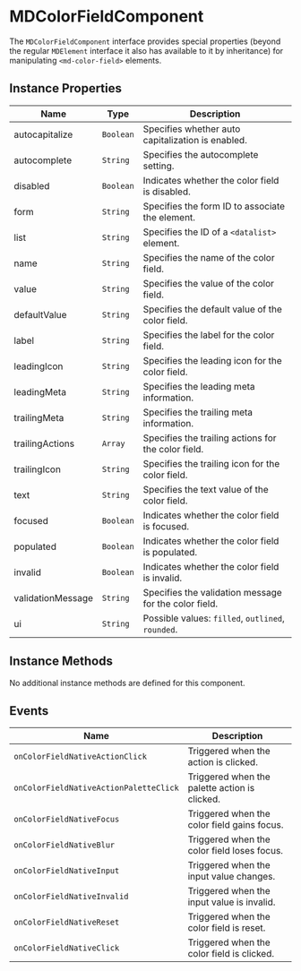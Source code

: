 # MDColorFieldComponent

The `MDColorFieldComponent` interface provides special properties (beyond the regular `MDElement` interface it also has available to it by inheritance) for manipulating `<md-color-field>` elements.

## Instance Properties

| Name              | Type      | Description                                           |
| ----------------- | --------- | ----------------------------------------------------- |
| autocapitalize    | `Boolean` | Specifies whether auto capitalization is enabled.     |
| autocomplete      | `String`  | Specifies the autocomplete setting.                   |
| disabled          | `Boolean` | Indicates whether the color field is disabled.        |
| form              | `String`  | Specifies the form ID to associate the element.       |
| list              | `String`  | Specifies the ID of a `<datalist>` element.           |
| name              | `String`  | Specifies the name of the color field.                |
| value             | `String`  | Specifies the value of the color field.               |
| defaultValue      | `String`  | Specifies the default value of the color field.       |
| label             | `String`  | Specifies the label for the color field.              |
| leadingIcon       | `String`  | Specifies the leading icon for the color field.       |
| leadingMeta       | `String`  | Specifies the leading meta information.               |
| trailingMeta      | `String`  | Specifies the trailing meta information.              |
| trailingActions   | `Array`   | Specifies the trailing actions for the color field.   |
| trailingIcon      | `String`  | Specifies the trailing icon for the color field.      |
| text              | `String`  | Specifies the text value of the color field.          |
| focused           | `Boolean` | Indicates whether the color field is focused.         |
| populated         | `Boolean` | Indicates whether the color field is populated.       |
| invalid           | `Boolean` | Indicates whether the color field is invalid.         |
| validationMessage | `String`  | Specifies the validation message for the color field. |
| ui                | `String`  | Possible values: `filled`, `outlined`, `rounded`.     |

## Instance Methods

No additional instance methods are defined for this component.

## Events

| Name                                   | Description                                   |
| -------------------------------------- | --------------------------------------------- |
| `onColorFieldNativeActionClick`        | Triggered when the action is clicked.         |
| `onColorFieldNativeActionPaletteClick` | Triggered when the palette action is clicked. |
| `onColorFieldNativeFocus`              | Triggered when the color field gains focus.   |
| `onColorFieldNativeBlur`               | Triggered when the color field loses focus.   |
| `onColorFieldNativeInput`              | Triggered when the input value changes.       |
| `onColorFieldNativeInvalid`            | Triggered when the input value is invalid.    |
| `onColorFieldNativeReset`              | Triggered when the color field is reset.      |
| `onColorFieldNativeClick`              | Triggered when the color field is clicked.    |
